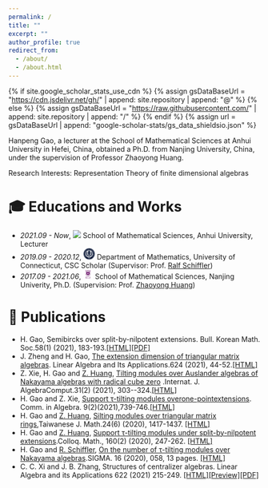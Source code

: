 ```yaml
---
permalink: /
title: ""
excerpt: ""
author_profile: true
redirect_from: 
  - /about/
  - /about.html
---
```


{% if site.google_scholar_stats_use_cdn %}
{% assign gsDataBaseUrl = "https://cdn.jsdelivr.net/gh/" | append: site.repository | append: "@" %}
{% else %}
{% assign gsDataBaseUrl = "https://raw.githubusercontent.com/" | append: site.repository | append: "/" %}
{% endif %}
{% assign url = gsDataBaseUrl | append: "google-scholar-stats/gs_data_shieldsio.json" %}

<span class='anchor' id='about-me'></span>

Hanpeng Gao, a lecturer at the School of Mathematical Sciences at Anhui University in Hefei, China, obtained a Ph.D. from Nanjing University, China, under the supervision of Professor Zhaoyong Huang.

Research Interests: Representation Theory of finite dimensional algebras

# 🎓 Educations and Works
- *2021.09 - Now*, <a href="https://www.ahu.edu.cn/"><img class="svg" src="/images/ahu_logo.png" width="23pt"></a> School of Mathematical Sciences, Anhui University, Lecturer
- *2019.09 - 2020.12*, <a href="https://www.uconn.edu/"><img class="svg" src="/images/uconn.png" width="23pt"></a> Department of Mathematics, University of Connecticut, CSC Scholar (Supervisor: Prof. [Ralf Schiffler](https://schiffler.math.uconn.edu/#))
- *2017.09 - 2021.06*, <a href="https://www.nju.edu.cn/"><img class="svg" src="/images/nju.png" width="20pt"></a> School of Mathematical Sciences, Nanjing Univerity, Ph.D. (Supervision: Prof. [Zhaoyong Huang](http://maths.nju.edu.cn/~huangzy/))
 

# 📝 Publications 
- H. Gao, Semibircks over split-by-nilpotent extensions. Bull. Korean Math. Soc.58(1) (2021), 183-193.[[HTML]](https://doi.org/10.4134/BKMS.b200189)[[PDF]](/pdf/2021-7.pdf)
- J. Zheng and  H. Gao,   [The extension dimension of triangular matrix algebras](/pdf/2021-4.pdf). Linear Algebra and Its Applications.624 (2021), 44-52.[[HTML]](https://doi.org/10.1016/j.laa.2021.04.002)
- Z. Xie, H. Gao and [Z. Huang](http://maths.nju.edu.cn/~huangzy/), [Tilting modules over Auslander algebras of Nakayama algebras with radical cube zero](/pdf/2021-5.pdf) .Internat. J. AlgebraComput.31(2) (2021), 303--324.[[HTML]](https://doi.org/10.1142/S0218196721500168)
- H. Gao and Z. Xie, [Support τ-tilting modules overone-pointextensions](/pdf/2021-3.pdf). Comm. in  Algebra. 9(2)(2021),739-746.[[HTML]](https://doi.org/10.1080/00927872.2020.1817470)
- H. Gao and [Z. Huang](http://maths.nju.edu.cn/~huangzy/), [Silting modules over triangular matrix rings](/pdf/2020-2.pdf),Taiwanese J. Math.24(6) (2020), 1417-1437.
[[HTML]](https://doi.org/10.11650/tjm/200204)
- H. Gao and [Z. Huang](http://maths.nju.edu.cn/~huangzy/), [Support τ-tilting modules under split-by-nilpotent extensions](/pdf/2020-1.pdf).Colloq. Math., 160(2) (2020), 247-262.
[[HTML]](https://doi.org/10.4064/cm7774-3-2019)
- H. Gao and [R. Schiffler](https://schiffler.math.uconn.edu/#), [On the number of τ-tilting modules over Nakayama algebras](/pdf/2020-0.pdf).SIGMA. 16 (2020), 058, 13 pages.
[[HTML]](  https://doi.org/10.3842/SIGMA.2020.058)
- C. C. Xi and J. B. Zhang, Structures of centralizer algebras. Linear Algebra and its Applications 622 (2021) 215-249.
[[HTML]](https://doi.org/10.1016/j.laa.2021.03.034)[[Preview]](https://github.com/ZhangJinBi/zhangjinbi.github.io/blob/main/pdf/01.pdf)[[PDF]](/pdf/01.pdf)



 
